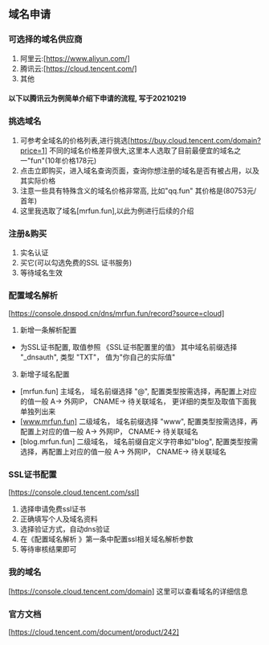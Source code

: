 ## 域名申请

### 可选择的域名供应商
1. 阿里云:[https://www.aliyun.com/]
2. 腾讯云:[https://cloud.tencent.com/]
3. 其他

#### 以下以腾讯云为例简单介绍下申请的流程, 写于20210219

### 挑选域名
1. 可参考全域名的价格列表,进行挑选[https://buy.cloud.tencent.com/domain?price=1]
不同的域名价格差异很大,这里本人选取了目前最便宜的域名之一"fun"(10年价格178元)
2. 点击立即购买，进入域名查询页面，查询你想注册的域名是否有被占用，以及其实际价格
3. 注意一些具有特殊含义的域名价格非常高, 比如"qq.fun" 其价格是(80753元/首年)
4. 这里我选取了域名[mrfun.fun],以此为例进行后续的介绍

### 注册&购买
1. 实名认证
2. 买它(可以勾选免费的SSL 证书服务)
3. 等待域名生效

### 配置域名解析 
[https://console.dnspod.cn/dns/mrfun.fun/record?source=cloud]
1. 新增一条解析配置
  - 为SSL证书配置, 取值参照 《SSL证书配置里的值》 其中域名前缀选择 "_dnsauth", 类型 "TXT"， 值为"你自己的实际值"
3. 新增子域名配置
  - [mrfun.fun] 主域名， 域名前缀选择 "@", 配置类型按需选择，再配置上对应的值一般 A-> 外网IP， CNAME-> 待关联域名， 更详细的类型及取值下面我单独列出来
  - [www.mrfun.fun] 二级域名， 域名前缀选择 "www", 配置类型按需选择，再配置上对应的值一般 A-> 外网IP， CNAME-> 待关联域名
  - [blog.mrfun.fun] 二级域名， 域名前缀自定义字符串如"blog", 配置类型按需选择，再配置上对应的值一般 A-> 外网IP， CNAME-> 待关联域名

### SSL证书配置
[https://console.cloud.tencent.com/ssl]
1. 选择申请免费ssl证书
2. 正确填写个人及域名资料
3. 选择验证方式，自动dns验证
4. 在《配置域名解析 》第一条中配置ssl相关域名解析参数
5. 等待审核结果即可

### 我的域名
[https://console.cloud.tencent.com/domain]
这里可以查看域名的详细信息

### 官方文档
[https://cloud.tencent.com/document/product/242]

